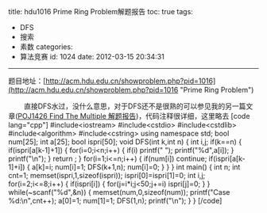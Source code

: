 title: hdu1016 Prime Ring Problem解题报告
toc: true
tags:
  - DFS
  - 搜索
  - 素数
categories:
  - 算法竞赛
id: 1024
date: 2012-03-15 20:34:31
---

题目地址：[http://acm.hdu.edu.cn/showproblem.php?pid=1016](http://acm.hdu.edu.cn/showproblem.php?pid=1016 "Prime Ring Problem")

&nbsp;&nbsp;&nbsp;&nbsp;&nbsp;&nbsp;&nbsp;&nbsp;直接DFS水过，没什么意思，对于DFS还不是很熟的可以参见我的另一篇文章([POJ1426 Find The Multiple 解题报告](/archives/939 "POJ1426 Find The Multiple 解题报告"))，代码注释很详细，这里略去
[code lang="cpp"]
#include&lt;iostream&gt;
#include&lt;cstdio&gt;
#include&lt;cstdlib&gt;
#include&lt;algorithm&gt;
#include&lt;cstring&gt;
using namespace std;
bool num[25];
int a[25];
bool ispri[50];
void DFS(int k,int n)
{
	int i,j;
	if(k==n)
	{
		if(ispri[a[k-1]+1])
		{
			for(i=0;i&lt;n;i++)
			{
				if(i)
					printf(&quot; &quot;);
				printf(&quot;%d&quot;,a[i]);
			}
			printf(&quot;\n&quot;);
		}
		return ;
	}
	for(i=1;i&lt;=n;i++)
	{
		if(num[i])
			continue;
		if(ispri[a[k-1]+i])
		{
			a[k]=i;
			num[i]=1;
			DFS(k+1,n);
			num[i]=0;
		}
	}
}
int main()
{
	int n;
	int cnt=1;
	memset(ispri,1,sizeof(ispri));
	ispri[0]=ispri[1]=0;
	int i,j;
	for(i=2;i&lt;=8;i++)
	{
		if(ispri[i])
		{
			for(j=i*i;j&lt;50;j+=i)
				ispri[j]=0;
		}
	}
	while(~scanf(&quot;%d&quot;,&amp;n))
	{
		memset(num,0,sizeof(num));
		printf(&quot;Case %d:\n&quot;,cnt++);
		a[0]=1;
		num[1]=1;
		DFS(1,n);
		printf(&quot;\n&quot;);
	}
}
[/code]